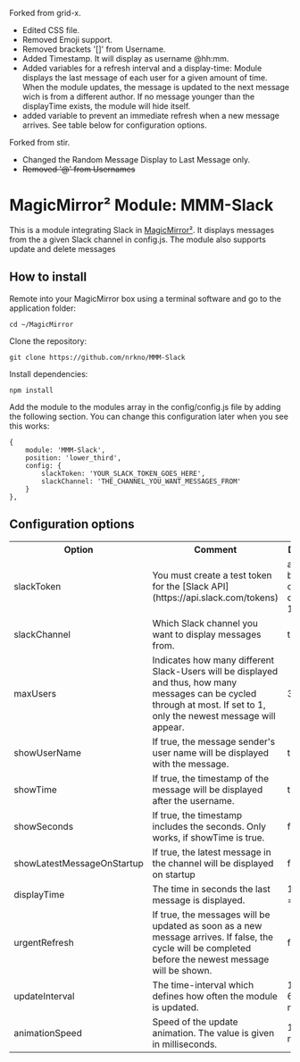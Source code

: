 Forked from  grid-x.

- Edited CSS file.
- Removed Emoji support.
- Removed brackets '[]' from Username.
- Added Timestamp. It will display as username @hh:mm.
- Added variables for a refresh interval and a display-time: Module displays the last message of each user for a given amount of time. When the module updates, the message is updated to the next message wich is from a different author. If no message younger than the displayTime exists, the module will hide itself.
- added variable to prevent an immediate refresh when a new message arrives.
See table below for configuration options.


Forked from stir.

- Changed the Random Message Display to Last Message only.
- <s>Removed '@' from Usernames</s>

# MagicMirror² Module: MMM-Slack
This is a module integrating Slack in [MagicMirror²](https://github.com/MichMich/MagicMirror). It displays messages from the a given Slack channel in config.js. The module also supports update and delete messages

## How to install

Remote into your MagicMirror box using a terminal software and go to the application folder:

    cd ~/MagicMirror

Clone the repository:

	git clone https://github.com/nrkno/MMM-Slack
	
Install dependencies:

`npm install`

Add the module to the modules array in the config/config.js file by adding the following section. You can change this configuration later when you see this works:

	{
		module: 'MMM-Slack',
		position: 'lower_third',
		config: {
			slackToken: 'YOUR_SLACK_TOKEN_GOES_HERE',
			slackChannel: 'THE_CHANNEL_YOU_WANT_MESSAGES_FROM'
		}
	},

## Configuration options

<table style="width:100%">
	<tr>
		<th>Option</th>
		<th>Comment</th>
		<th>Default</th>
	</tr>
	<tr>
		<td>slackToken</td>
		<td>You must create a test token for the [Slack API](https://api.slack.com/tokens) </td>
		<td>aaaa-bbbbb-ccccc-dddd-12344</td>
	</tr>
	<tr>
		<td>slackChannel</td>
		<td>Which Slack channel you want to display messages from.</td>
		<td>test</td>
	</tr>
	<tr>
        	<td>maxUsers</td>
       	 	<td>Indicates how many different Slack-Users will be displayed and thus, how many messages can be cycled through at most. If set to 1, only the newest message will appear.</td>
        	<td>3</td>
    	</tr>
	<tr>
        	<td>showUserName</td>
       	 	<td>If true, the message sender's user name will be displayed with the message.</td>
        	<td>true</td>
    	</tr>
	<tr>
        	<td>showTime</td>
        	<td>If true, the timestamp of the message will be displayed after the username.</td>
        	<td>true</td>
    	</tr>
	<tr>
        	<td>showSeconds</td>
        	<td>If true, the timestamp includes the seconds. Only works, if showTime is true.</td>
        	<td>false</td>
    	</tr>
    	<tr>
	        <td>showLatestMessageOnStartup</td>
        	<td>If true, the latest message in the channel will be displayed on startup</td>
        	<td>false</td>
    	</tr>
	<tr>
        	<td>displayTime</td>
        	<td>The time in seconds the last message is displayed.</td>
        	<td>10 min = 600 s</td>
    	</tr>
	<tr>
        	<td>urgentRefresh</td>
        	<td>If true, the messages will be updated as soon as a new message arrives. If false, the cycle will be completed before the newest message will be shown.</td>
        	<td>false</td>
    	</tr>
	<tr>
        	<td>updateInterval</td>
        	<td>The time-interval which defines how often the module is updated.</td>
        	<td>1 min = 60000 ms</td>
	</tr>
	<tr>
        	<td>animationSpeed</td>
        	<td>Speed of the update animation. The value is given in milliseconds.</td>
        	<td>1000 ms</td>
	</tr>
</table>
